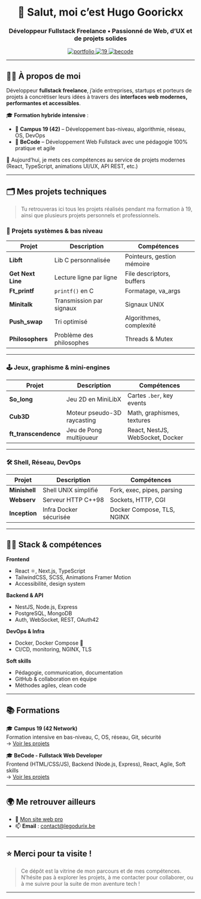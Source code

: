 <h1 align="center">👋 Salut, moi c’est Hugo Goorickx</h1>
<h3 align="center">Développeur Fullstack Freelance • Passionné de Web, d’UX et de projets solides</h3>

<p align="center">
  <a href="https://legodurix.be" target="_blank">
    <img src="https://img.shields.io/badge/Portfolio-legodurix.be-000000?style=for-the-badge&logo=firefox-browser&logoColor=white" alt="portfolio" />
  </a>
  <a href="https://github.com/HugoGoorickx/42-projects" target="_blank">
    <img src="https://img.shields.io/badge/Campus 19-42 Network-blue?style=for-the-badge&logo=c&logoColor=white" alt="19" />
  </a>
  <a href="https://github.com/HugoGoorickx/becode-projects" target="_blank">
    <img src="https://img.shields.io/badge/BeCode-Fullstack-success?style=for-the-badge&logo=javascript&logoColor=white" alt="becode" />
  </a>
</p>

---

## 👨‍💻 À propos de moi

Développeur **fullstack freelance**, j’aide entreprises, startups et porteurs de projets à concrétiser leurs idées à travers des **interfaces web modernes, performantes et accessibles**.

🎓 **Formation hybride intensive** :
- 🧠 **Campus 19 (42)** – Développement bas-niveau, algorithmie, réseau, OS, DevOps
- 🚀 **BeCode** – Développement Web Fullstack avec une pédagogie 100% pratique et agile

🌱 Aujourd’hui, je mets ces compétences au service de projets modernes (React, TypeScript, animations UI/UX, API REST, etc.)

---

## 🗂 Mes projets techniques

> Tu retrouveras ici tous les projets réalisés pendant ma formation à 19, ainsi que plusieurs projets personnels et professionnels.

### 🔧 Projets systèmes & bas niveau

| Projet | Description | Compétences |
|--------|-------------|-------------|
| **Libft** | Lib C personnalisée | Pointeurs, gestion mémoire |
| **Get Next Line** | Lecture ligne par ligne | File descriptors, buffers |
| **Ft_printf** | `printf()` en C | Formatage, va_args |
| **Minitalk** | Transmission par signaux | Signaux UNIX |
| **Push_swap** | Tri optimisé | Algorithmes, complexité |
| **Philosophers** | Problème des philosophes | Threads & Mutex |

---

### 🕹 Jeux, graphisme & mini-engines

| Projet | Description | Compétences |
|--------|-------------|-------------|
| **So_long** | Jeu 2D en MiniLibX | Cartes `.ber`, key events |
| **Cub3D** | Moteur pseudo-3D raycasting | Math, graphismes, textures |
| **ft_transcendence** | Jeu de Pong multijoueur | React, NestJS, WebSocket, Docker |

---

### 🛠 Shell, Réseau, DevOps

| Projet | Description | Compétences |
|--------|-------------|-------------|
| **Minishell** | Shell UNIX simplifié | Fork, exec, pipes, parsing |
| **Webserv** | Serveur HTTP C++98 | Sockets, HTTP, CGI |
| **Inception** | Infra Docker sécurisée | Docker Compose, TLS, NGINX |

---

## 🧑‍💻 Stack & compétences

**Frontend**
- React ⚛️, Next.js, TypeScript
- TailwindCSS, SCSS, Animations Framer Motion
- Accessibilité, design system

**Backend & API**
- NestJS, Node.js, Express
- PostgreSQL, MongoDB
- Auth, WebSocket, REST, OAuth42

**DevOps & Infra**
- Docker, Docker Compose 🐳
- CI/CD, monitoring, NGINX, TLS

**Soft skills**
- Pédagogie, communication, documentation
- GitHub & collaboration en équipe
- Méthodes agiles, clean code

---

## 📚 Formations

🎓 **Campus 19 (42 Network)**  
Formation intensive en bas-niveau, C, OS, réseau, Git, sécurité  
→ [Voir les projets](https://github.com/HugoGoorickx/42-projects)

🎓 **BeCode - Fullstack Web Developer**  
Frontend (HTML/CSS/JS), Backend (Node.js, Express), React, Agile, Soft skills  
→ [Voir les projets](https://github.com/HugoGoorickx/BeCode)

---

## 🌍 Me retrouver ailleurs

- 🔗 [Mon site web pro]([https://hugogoorickx.dev](https://legodurix.be))
- 📫 **Email** : contact@legodurix.be

---

## ⭐️ Merci pour ta visite !

> Ce dépôt est la vitrine de mon parcours et de mes compétences.  
> N’hésite pas à explorer les projets, à me contacter pour collaborer, ou à me suivre pour la suite de mon aventure tech !

---

